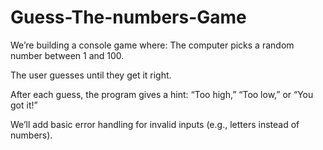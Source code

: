 # Guess-The-numbers-Game
We’re building a console game where:
The computer picks a random number between 1 and 100.

The user guesses until they get it right.

After each guess, the program gives a hint: “Too high,” “Too low,” or “You got it!”

We’ll add basic error handling for invalid inputs (e.g., letters instead of numbers).

